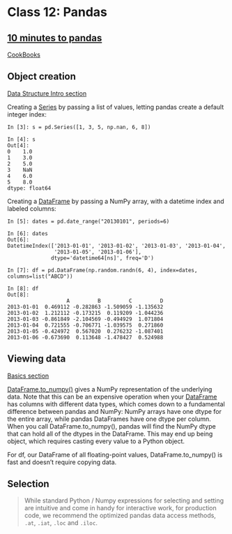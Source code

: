 # Class 12: Pandas

## [10 minutes to pandas](https://pandas.pydata.org/pandas-docs/stable/user_guide/10min.html)

[CookBooks](https://pandas.pydata.org/pandas-docs/stable/user_guide/cookbook.html#cookbook)

## Object creation

[Data Structure Intro section](https://pandas.pydata.org/pandas-docs/stable/user_guide/dsintro.html#dsintro)


Creating a [Series](https://pandas.pydata.org/pandas-docs/stable/reference/api/pandas.Series.html#pandas.Series) by passing a list of values, letting pandas create a default integer index:

```
In [3]: s = pd.Series([1, 3, 5, np.nan, 6, 8])

In [4]: s
Out[4]: 
0    1.0
1    3.0
2    5.0
3    NaN
4    6.0
5    8.0
dtype: float64
```

Creating a [DataFrame](https://pandas.pydata.org/pandas-docs/stable/reference/api/pandas.DataFrame.html#pandas.DataFrame) by passing a NumPy array, with a datetime index and labeled columns:

```
In [5]: dates = pd.date_range("20130101", periods=6)

In [6]: dates
Out[6]: 
DatetimeIndex(['2013-01-01', '2013-01-02', '2013-01-03', '2013-01-04',
               '2013-01-05', '2013-01-06'],
              dtype='datetime64[ns]', freq='D')

In [7]: df = pd.DataFrame(np.random.randn(6, 4), index=dates, columns=list("ABCD"))

In [8]: df
Out[8]: 
                   A         B         C         D
2013-01-01  0.469112 -0.282863 -1.509059 -1.135632
2013-01-02  1.212112 -0.173215  0.119209 -1.044236
2013-01-03 -0.861849 -2.104569 -0.494929  1.071804
2013-01-04  0.721555 -0.706771 -1.039575  0.271860
2013-01-05 -0.424972  0.567020  0.276232 -1.087401
2013-01-06 -0.673690  0.113648 -1.478427  0.524988
```

## Viewing data

[Basics section](https://pandas.pydata.org/pandas-docs/stable/user_guide/basics.html#basics)

[DataFrame.to_numpy()](https://pandas.pydata.org/pandas-docs/stable/reference/api/pandas.DataFrame.to_numpy.html#pandas.DataFrame.to_numpy) gives a NumPy representation of the underlying data. Note that this can be an expensive operation when your [DataFrame](https://pandas.pydata.org/pandas-docs/stable/reference/api/pandas.DataFrame.html#pandas.DataFrame) has columns with different data types, which comes down to a fundamental difference between pandas and NumPy: NumPy arrays have one dtype for the entire array, while pandas DataFrames have one dtype per column. When you call DataFrame.to_numpy(), pandas will find the NumPy dtype that can hold all of the dtypes in the DataFrame. This may end up being object, which requires casting every value to a Python object.

For df, our DataFrame of all floating-point values, DataFrame.to_numpy() is fast and doesn’t require copying data.

## Selection

> While standard Python / Numpy expressions for selecting and setting are intuitive and come in handy for interactive work, for production code, we recommend the optimized pandas data access methods, `.at`, `.iat`, `.loc` and `.iloc`.